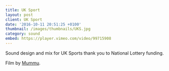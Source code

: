 ```yaml
---
title: UK Sport
layout: post
client: UK Sport
date: '2016-10-11 20:51:25 +0100'
thumbnail: /images/thumbnails/UKS.jpg
category: sound
embed: https://player.vimeo.com/video/99715908
---
```


Sound design and mix for UK Sports thank you to National Lottery funding.

Film by [Mummu](http://www.mummu.co.uk).
